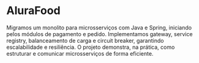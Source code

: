 # AluraFood
Migramos um monolito para microsserviços com Java e Spring, iniciando pelos módulos de pagamento e pedido. Implementamos gateway, service registry, balanceamento de carga e circuit breaker, garantindo escalabilidade e resiliência. O projeto demonstra, na prática, como estruturar e comunicar microsserviços de forma eficiente.
